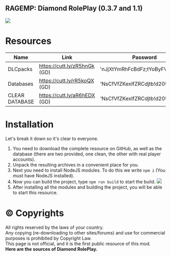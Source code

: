 ## RAGEMP: Diamond RolePlay (0.3.7 and 1.1)
![](https://cdn.discordapp.com/attachments/964767885270581298/982633572278083584/unknown.png)

# Resources

| Name | Link | Password |
| ------ | ------ | ------ |
| DLCpacks | https://cutt.ly/zR5hnGk (GD) | 'nJjXtYmRhFcBdFz;tYoByFVjZ!2020
| Databases | https://cutt.ly/rR5koQX (GD) | 'NsCfVfZKexIfZRCdjtb!d20Ujle!2020
| CLEAR DATABASE | https://cutt.ly/aR6hEDX (GD) | 'NsCfVfZKexIfZRCdjtb!d20Ujle!2020

# Installation
Let's break it down so it's clear to everyone.

1. You need to download the complete resource on GitHub, as well as the database (there are two provided, one clean, the other with real player accounts).
2. Unpack the resulting archives in a convenient place for you.
3. Next you need to install NodeJS modules. To do this we write `npm i` (You must have NodeJS installed).
4. Now you can build the project, type `npm run build` to start the build.
![](https://user-images.githubusercontent.com/93782623/140576375-376b16e3-5948-4457-9f70-5a073f04bd7e.png)
5. After installing all the modules and building the project, you will be able to start this resource.

# © Copyrights
All rights reserved by the laws of your country.<br>
Any copying (re-downloading to other sites/forums) and use for commercial purposes is prohibited by Copyright Law.<br>
This page is not official, and it is the first public resource of this mod.<br>
**Here are the sources of Diamond RolePlay.**
